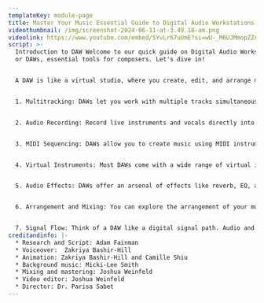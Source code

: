 ```yaml
---
templateKey: module-page
title: Master Your Music Essential Guide to Digital Audio Workstations DAW
videothumbnail: /img/screenshot-2024-06-11-at-3.49.18-am.png
videolink: https://www.youtube.com/embed/SYvLr67uUmE?si=wU-_M6UJMmopZZnQ
script: >-
  Introduction to DAW Welcome to our quick guide on Digital Audio Workstations,
  or DAWs, essential tools for composers. Let's dive in! 


  A DAW is like a virtual studio, where you create, edit, and arrange music. It's the heart of modern music production. Now, let's explore some key features. 


  1. Multitracking: DAWs let you work with multiple tracks simultaneously. This means you can record and edit different instruments and voices separately, giving you more control over your sound. 


  2. Audio Recording: Record live instruments and vocals directly into your DAW. It's your digital recording studio. This requires either an interface or a USB microphone to capture the audio and convert it to digital. You can record instruments and vocals directly into your DAW with an audio interface or USB microphone. Think of it like your own digital recording studio. 


  3. MIDI Sequencing: DAWs allow you to create music using MIDI instruments. This means you can compose, play, and edit instruments virtually using a controller, for example a USB keyboard or even your computer’s keyboard to play the notes. In addition to recording audio, DAWs allow you to create music using virtual instruments. This means you can compose, play, and edit instruments virtually, using a controller like a MIDI keyboard or even your computer keyboard to play the notes. 


  4. Virtual Instruments: Most DAWs come with a wide range of virtual instruments, from pianos to synthesizers, allowing you to expand your creative palette. 


  5. Audio Effects: DAWs offer an arsenal of effects like reverb, EQ, and compression, helping you shape and refine your sound. To give you even more control of your track, DAWs offer an arsenal of effects like reverb, EQ, and compression, helping you shape and refine your sound. 


  6. Arrangement and Mixing: You can explore the arrangement of your music in the timeline by arranging the clips however you like. Mix and balance your tracks with the volume and pan controls to achieve a professional sound. 


  7. Signal Flow: Think of a DAW like a digital signal path. Audio and MIDI signals flow through a series of tracks, effects, and mixers, allowing you to shape your composition. Whether you’re new to your DAW, or you’ve been using it for years, it can be helpful to picture the path that your signals are taking. An audio or MIDI clip will flow through its track—including any effects that might be on it—before making its way to your headphones or speakers. Once you’re comfortable with this, you can begin sending groups of tracks to a folder or bus, allowing you to further shape the interaction of the elements in your composition. 8. Export and Share: Once you're satisfied with your composition, you can export it in various formats, such as MP3, WAV, or others, making it easy to share your music with the world. Once you're satisfied with your composition, you can export it in various formats including MP3 (for personal use) or WAV(for professional use), making it easy to share your music with the world. In many DAWs, this export feature will be called “bounce." Now that you've got a taste of what a DAW can do, it's time to dive deeper. Thanks for watching, and happy composing!
creditandinfo: |-
  * Research and Script: Adam Fainman
  * Voiceover:  Zakriya Bashir-Hill 
  * Animation: Zakriya Bashir-Hill and Camille Shiu
  * Background music: Micki-Lee Smith
  * Mixing and mastering: Joshua Weinfeld
  * Video editor: Joshua Weinfeld
  * Director: Dr. Parisa Sabet
---
```

